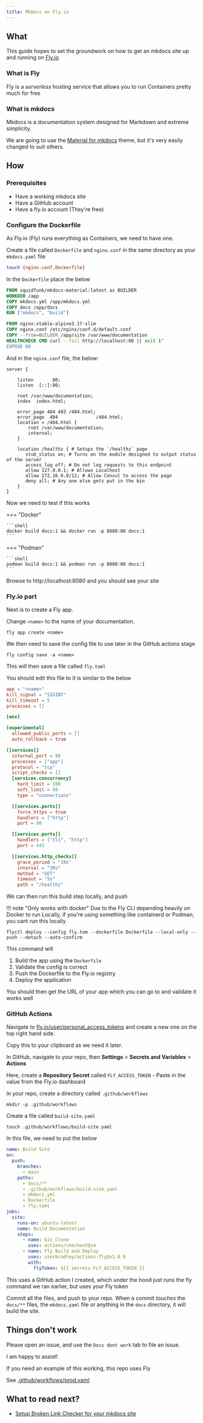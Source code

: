 ```yaml
---
title: MkDocs on Fly.io
---
```


## What

This guide hopes to set the groundwork on how to get an mkdocs site up and running
on [Fly.io](https://fly.io?ref=documentation.breadnet.co.uk)

### What is Fly

Fly is a _serverless_ hosting service that allows you to run Containers pretty much for free

### What is mkdocs

Mkdocs is a documentation system designed for Markdown and extreme simplicity.

We are going to use the [Material for mkdocs](https://squidfunk.github.io/mkdocs-material/?utm_source=breadnet.co.uk&utm_medium=kb&utm_campaign=mkdocs%20on%20fly.io) theme, but it's very easily changed to suit others.

## How

### Prerequisites

* Have a working mkdocs site
* Have a GitHub account
* Have a fly.io account (They're free)

### Configure the Dockerfile

As Fly.io (Fly) runs everything as Containers, we need to have one.

Create a file called `Dockerfile` and `nginx.conf` in the same directory as your `mkdocs.yaml` file

```sh
touch {nginx.conf,Dockerfile}
```

In the `Dockerfile` place the below

```dockerfile
FROM squidfunk/mkdocs-material:latest as BUILDER
WORKDIR /app
COPY mkdocs.yml /app/mkdocs.yml
COPY docs /app/docs
RUN ["mkdocs", "build"]

FROM nginx:stable-alpine3.17-slim
COPY nginx.conf /etc/nginx/conf.d/default.conf
COPY --from=BUILDER /app/site /var/www/documentation
HEALTHCHECK CMD curl --fail http://localhost:80 || exit 1"
EXPOSE 80
```

And in the `nginx.conf` file, the below:

```nginx
server {

    listen       80;
    listen  [::]:80;

    root /var/www/documentation;
    index  index.html;

    error_page 404 403 /404.html;
    error_page  404              /404.html;
    location = /404.html {
        root /var/www/documentation;
        internal;
    }

    location /healthz { # Setups the `/healthz` page
       stub_status on; # Turns on the module designed to output status of the server
       access_log off; # Do not log requests to this endpoint
       allow 127.0.0.1; # Allows Localhost
       allow 172.16.0.0/12; # Allow Consul to access the page
       deny all; # Any one else gets put in the bin
    }
}
```

Now we need to test if this works

=== "Docker"

    ```shell
    docker build docs:1 && docker run -p 8080:80 docs:1
    ```

=== "Podman"

    ```shell
    podman build docs:1 && podman run -p 8080:80 docs:1
    ```


Browse to http://localhost:8080 and you should see your site

### Fly.io part

Next is to create a Fly app.

Change `<name>` to the name of your documentation.

```shell
fly app create <name>
```

We then need to save the config file to use later in the GitHub actions stage
```shell
fly config save -a <name>
```

This will then save a file called `fly.toml`

You should edit this file to it is similar to the below

```toml
app = "<name>"
kill_signal = "SIGINT"
kill_timeout = 5
processes = []

[env]

[experimental]
  allowed_public_ports = []
  auto_rollback = true

[[services]]
  internal_port = 80
  processes = ["app"]
  protocol = "tcp"
  script_checks = []
  [services.concurrency]
    hard_limit = 100
    soft_limit = 80
    type = "connections"

  [[services.ports]]
    force_https = true
    handlers = ["http"]
    port = 80

  [[services.ports]]
    handlers = ["tls", "http"]
    port = 443

  [[services.http_checks]]
    grace_period = "10s"
    interval = "30s"
    method = "GET"
    timeout = "5s"
    path = "/healthz"
```

We can then run this build step locally, and push

!!! note "Only works with docker"
    Due to the Fly CLI depending heavily on Docker to run Locally, if you're using something like
    containerd or Podman, you cant run this locally

```shell
flyctl deploy --config fly.tom --dockerfile Dockerfile --local-only --push --detach --auto-confirm
```

This command will

1. Build the app using the `Dockerfile`
2. Validate the config is correct
3. Push the Dockerfile to the Fly.io registry
4. Deploy the application

You should then get the URL of your app which you can go to and validate it works well

### GitHub Actions

Navigate to [fly.io/user/personal_access_tokens](https://fly.io/user/personal_access_tokens?ref=documentation.breadnet.co.uk) and
create a new one on the top right hand side.

Copy this to your clipboard as we need it later.

In GitHub, navigate to your repo, then **Settings** > **Secrets and Variables** > **Actions**

Here, create a **Repository Secret** called `FLY_ACCESS_TOKEN` - Paste in the value from the Fly.io dashboard

In your repo, create a directory called `.github/workflows`

```shell
mkdir -p .github/workflows
```

Create a file called `build-site.yaml`

```shell
touch .github/workflows/build-site.yaml
```

In this file, we need to put the below


```yaml
name: Build Site
on:
  push:
    branches:
      - main
    paths:
      - docs/**
      - .github/workflows/build-site.yaml
      - mkdocs.yml
      - Dockerfile
      - fly.toml
jobs:
  site:
    runs-on: ubuntu-latest
    name: Build Documentation
    steps:
      - name: Git Clone
        uses: actions/checkout@v4
      - name: Fly Build and Deploy
        uses: userbradley/actions-fly@v1.0.0
        with:
          flyToken: ${{ secrets.FLY_ACCESS_TOKEN }}
```

This uses a GitHub action I created, which under the hood just runs the fly command we ran earlier, but uses your Fly token

Commit all the files, and push to your repo. When a commit _touches_ the `docs/**` files, the `mkdocs.yaml` file or
anything in the `docs` directory, it will build the site.

## Things don't work

Please open an issue, and use the `Docs dont work` tab to file an issue.

I am happy to assist!

If you need an example of this working, this repo uses Fly

See [.github/workflows/prod.yaml](https://github.com/userbradley/documentation.breadnet.co.uk/blob/main/.github/workflows/prod.yaml)

## What to read next?

* [Setup Broken Link Checker for your mkdocs site](../../kb/markdown/lychee-link-checker.md)
